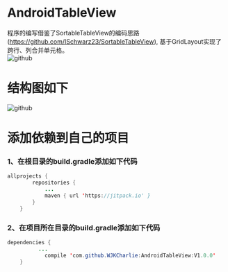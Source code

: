 # AndroidTableView
程序的编写借鉴了SortableTableView的编码思路(https://github.com/ISchwarz23/SortableTableView), 基于GridLayout实现了跨行、列合并单元格。<br>
![github](https://github.com/WJKCharlie/AndroidTableView/raw/master/screenshot/2.gif)

# 结构图如下
![github](https://github.com/WJKCharlie/AndroidTableView/raw/master/screenshot/1.png)

# 添加依赖到自己的项目
### 1、在根目录的build.gradle添加如下代码
```Java
allprojects {
		repositories {
			...
			maven { url 'https://jitpack.io' }
		}
	}
```
### 2、在项目所在目录的build.gradle添加如下代码
```Java
dependencies {
          ...
	        compile 'com.github.WJKCharlie:AndroidTableView:V1.0.0'
	}
```
